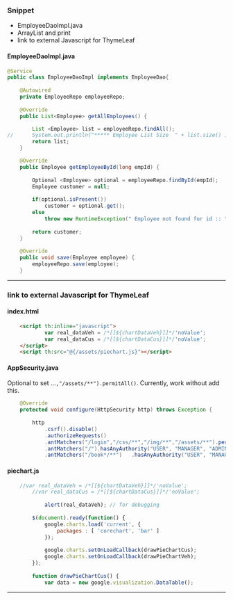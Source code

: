 ### Snippet
* EmployeeDaoImpl.java
* ArrayList and print
* link to external Javascript for ThymeLeaf
#### EmployeeDaoImpl.java
``` java
@Service
public class EmployeeDaoImpl implements EmployeeDao{
	
	@Autowired
	private EmployeeRepo employeeRepo;
	
	@Override
	public List<Employee> getAllEmployees() {

		List <Employee> list = employeeRepo.findAll();
//		System.out.println("***** Employee List Size  " + list.size() );
		return list;
	}

	@Override
	public Employee getEmployeeById(long empId) {
		
		Optional <Employee> optional = employeeRepo.findById(empId);
		Employee customer = null;
		
		if(optional.isPresent())
			customer = optional.get();
		else
			throw new RuntimeException(" Employee not found for id :: " + empId);
		
		return customer;		
	}
	
	@Override
	public void save(Employee employee) {
		employeeRepo.save(employee);
	}
```

---
### link to external Javascript for ThymeLeaf
#### index.html
``` html
	<script th:inline="javascript">
	        var real_dataVeh = /*[[${chartDataVeh}]]*/'noValue';
	        var real_dataCus = /*[[${chartDataCus}]]*/'noValue';
	</script>
	<script th:src="@{/assets/piechart.js}"></script>
```
#### AppSecurity.java
Optional to set ...`,"/assets/**").permitAll()`. Currently, work without add this.
``` java
	@Override
	protected void configure(HttpSecurity http) throws Exception {
	
		http
			.csrf().disable()
			.authorizeRequests()
			.antMatchers("/login","/css/**","/img/**","/assets/**").permitAll()
			.antMatchers("/").hasAnyAuthority("USER", "MANAGER", "ADMIN")
			.antMatchers("/book*/**")	.hasAnyAuthority("USER", "MANAGER")
```
####  piechart.js
``` js
	//var real_dataVeh = /*[[${chartDataVeh}]]*/'noValue';      
        //var real_dataCus = /*[[${chartDataCus}]]*/'noValue';
 
			alert(real_dataVeh); // for debugging
	
        $(document).ready(function() {
            google.charts.load('current', {
                packages : [ 'corechart', 'bar' ]
            });
            
            google.charts.setOnLoadCallback(drawPieChartCus);
            google.charts.setOnLoadCallback(drawPieChartVeh);
        });
        
        function drawPieChartCus() {
            var data = new google.visualization.DataTable();
```
--- 
